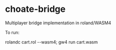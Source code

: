 # choate-bridge
Multiplayer bridge implementation in roland/WASM4

To run:

rolandc cart.rol --wasm4; gw4 run cart.wasm